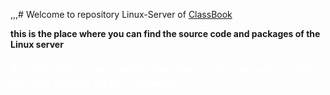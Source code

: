 ,,,# Welcome to repository Linux-Server of [ClassBook](https://github.com/classbook-devloppers/classbook/)

<p><strong>this is the place where you can find the source code and packages of the Linux server</strong></p>

<h3 style="color: white; background color: #E6514F;"><strong>Attention</strong>the server must be running on a recent version of the OS from Ubuntu 22.10 or Debian 9</h3>

<h2 for more information, contact Vava on discord: [Vava62600](https://discord.com/app/) or classbook [support](mailto:classbook.dev@outlook.fr)




